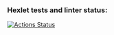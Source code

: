 ### Hexlet tests and linter status:
[![Actions Status](https://github.com/MABULT-Saveliy/frontend-project-44/workflows/hexlet-check/badge.svg)](https://github.com/MABULT-Saveliy/frontend-project-44/actions)